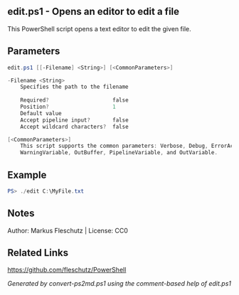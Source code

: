 ## edit.ps1 - Opens an editor to edit a file

This PowerShell script opens a text editor to edit the given file.

## Parameters
```powershell
edit.ps1 [[-Filename] <String>] [<CommonParameters>]

-Filename <String>
    Specifies the path to the filename
    
    Required?                    false
    Position?                    1
    Default value                
    Accept pipeline input?       false
    Accept wildcard characters?  false

[<CommonParameters>]
    This script supports the common parameters: Verbose, Debug, ErrorAction, ErrorVariable, WarningAction, 
    WarningVariable, OutBuffer, PipelineVariable, and OutVariable.
```

## Example
```powershell
PS> ./edit C:\MyFile.txt

```

## Notes
Author: Markus Fleschutz | License: CC0

## Related Links
https://github.com/fleschutz/PowerShell

*Generated by convert-ps2md.ps1 using the comment-based help of edit.ps1*
